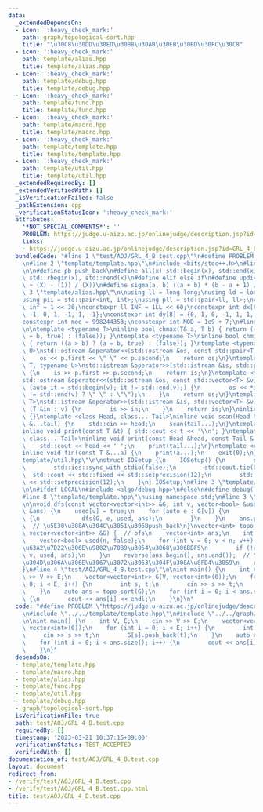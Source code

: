 ```yaml
---
data:
  _extendedDependsOn:
  - icon: ':heavy_check_mark:'
    path: graph/topological-sort.hpp
    title: "\u30C8\u30DD\u30ED\u30B8\u30AB\u30EB\u30BD\u30FC\u30C8"
  - icon: ':heavy_check_mark:'
    path: template/alias.hpp
    title: template/alias.hpp
  - icon: ':heavy_check_mark:'
    path: template/debug.hpp
    title: template/debug.hpp
  - icon: ':heavy_check_mark:'
    path: template/func.hpp
    title: template/func.hpp
  - icon: ':heavy_check_mark:'
    path: template/macro.hpp
    title: template/macro.hpp
  - icon: ':heavy_check_mark:'
    path: template/template.hpp
    title: template/template.hpp
  - icon: ':heavy_check_mark:'
    path: template/util.hpp
    title: template/util.hpp
  _extendedRequiredBy: []
  _extendedVerifiedWith: []
  _isVerificationFailed: false
  _pathExtension: cpp
  _verificationStatusIcon: ':heavy_check_mark:'
  attributes:
    '*NOT_SPECIAL_COMMENTS*': ''
    PROBLEM: https://judge.u-aizu.ac.jp/onlinejudge/description.jsp?id=GRL_4_B
    links:
    - https://judge.u-aizu.ac.jp/onlinejudge/description.jsp?id=GRL_4_B
  bundledCode: "#line 1 \"test/AOJ/GRL_4_B.test.cpp\"\n#define PROBLEM \"https://judge.u-aizu.ac.jp/onlinejudge/description.jsp?id=GRL_4_B\"\
    \n#line 2 \"template/template.hpp\"\n#include <bits/stdc++.h>\n#line 3 \"template/macro.hpp\"\
    \n\n#define pb push_back\n#define all(x) std::begin(x), std::end(x)\n#define rall(x)\
    \ std::rbegin(x), std::rend(x)\n#define elif else if\n#define updiv(N, X) (((N)\
    \ + (X) - (1)) / (X))\n#define sigma(a, b) ((a + b) * (b - a + 1) / 2)\n#line\
    \ 3 \"template/alias.hpp\"\n\nusing ll = long long;\nusing ld = long double;\n\
    using pii = std::pair<int, int>;\nusing pll = std::pair<ll, ll>;\nconstexpr int\
    \ inf = 1 << 30;\nconstexpr ll INF = 1LL << 60;\nconstexpr int dx[8] = {1, 0,\
    \ -1, 0, 1, -1, 1, -1};\nconstexpr int dy[8] = {0, 1, 0, -1, 1, 1, -1, -1};\n\
    constexpr int mod = 998244353;\nconstexpr int MOD = 1e9 + 7;\n#line 3 \"template/func.hpp\"\
    \n\ntemplate <typename T>\ninline bool chmax(T& a, T b) { return ((a < b) ? (a\
    \ = b, true) : (false)); }\ntemplate <typename T>\ninline bool chmin(T& a, T b)\
    \ { return ((a > b) ? (a = b, true) : (false)); }\ntemplate <typename T, typename\
    \ U>\nstd::ostream &operator<<(std::ostream &os, const std::pair<T, U> &p) {\n\
    \    os << p.first << \" \" << p.second;\n    return os;\n}\ntemplate <typename\
    \ T, typename U>\nstd::istream &operator>>(std::istream &is, std::pair<T, U> &p)\
    \ {\n    is >> p.first >> p.second;\n    return is;\n}\ntemplate <typename T>\n\
    std::ostream &operator<<(std::ostream &os, const std::vector<T> &v) {\n    for\
    \ (auto it = std::begin(v); it != std::end(v);) {\n        os << *it << ((++it)\
    \ != std::end(v) ? \" \" : \"\");\n    }\n    return os;\n}\ntemplate <typename\
    \ T>\nstd::istream &operator>>(std::istream &is, std::vector<T> &v) {\n    for\
    \ (T &in : v) {\n        is >> in;\n    }\n    return is;\n}\ninline void scan()\
    \ {}\ntemplate <class Head, class... Tail>\ninline void scan(Head &head, Tail\
    \ &...tail) {\n    std::cin >> head;\n    scan(tail...);\n}\ntemplate <class T>\n\
    inline void print(const T &t) { std::cout << t << '\\n'; }\ntemplate <class Head,\
    \ class... Tail>\ninline void print(const Head &head, const Tail &...tail) {\n\
    \    std::cout << head << ' ';\n    print(tail...);\n}\ntemplate <class... T>\n\
    inline void fin(const T &...a) {\n    print(a...);\n    exit(0);\n}\n#line 3 \"\
    template/util.hpp\"\n\nstruct IOSetup {\n    IOSetup() {\n        std::cin.tie(nullptr);\n\
    \        std::ios::sync_with_stdio(false);\n        std::cout.tie(0);\n      \
    \  std::cout << std::fixed << std::setprecision(12);\n        std::cerr << std::fixed\
    \ << std::setprecision(12);\n    }\n} IOSetup;\n#line 3 \"template/debug.hpp\"\
    \n\n#ifdef LOCAL\n#include <algo/debug.hpp>\n#else\n#define debug(...)\n#endif\n\
    #line 8 \"template/template.hpp\"\nusing namespace std;\n#line 3 \"graph/topological-sort.hpp\"\
    \n\nvoid dfs(const vector<vector<int>> &G, int v, vector<bool> &used, vector<int>\
    \ &ans) {\n    used[v] = true;\n    for (auto e : G[v]) {\n        if (!used[e])\
    \ {\n            dfs(G, e, used, ans);\n        }\n    }\n    ans.push_back(v);\
    \  // \u5E30\u308A\u304C\u3051\u306Bpush_back\n}\nvector<int> topo_sort(const\
    \ vector<vector<int>> &G) {  // bfs\n    vector<int> ans;\n    int n = (int)G.size();\n\
    \    vector<bool> used(n, false);\n    for (int v = 0; v < n; v++) {  // \u672A\
    \u63A2\u7D22\u306E\u9802\u70B9\u3054\u3068\u306BDFS\n        if (!used[v]) dfs(G,\
    \ v, used, ans);\n    }\n    reverse(ans.begin(), ans.end());  // \u9006\u5411\
    \u304D\u306A\u306E\u3067\u3072\u3063\u304F\u308A\u8FD4\u3059\n    return ans;\n\
    }\n#line 4 \"test/AOJ/GRL_4_B.test.cpp\"\n\nint main() {\n    int V, E;\n    cin\
    \ >> V >> E;\n    vector<vector<int>> G(V, vector<int>(0));\n    for (int i =\
    \ 0; i < E; i++) {\n        int s, t;\n        cin >> s >> t;\n        G[s].push_back(t);\n\
    \    }\n    auto ans = topo_sort(G);\n    for (int i = 0; i < ans.size(); i++)\
    \ {\n        cout << ans[i] << endl;\n    }\n}\n"
  code: "#define PROBLEM \"https://judge.u-aizu.ac.jp/onlinejudge/description.jsp?id=GRL_4_B\"\
    \n#include \"../../template/template.hpp\"\n#include \"../../graph/topological-sort.hpp\"\
    \n\nint main() {\n    int V, E;\n    cin >> V >> E;\n    vector<vector<int>> G(V,\
    \ vector<int>(0));\n    for (int i = 0; i < E; i++) {\n        int s, t;\n   \
    \     cin >> s >> t;\n        G[s].push_back(t);\n    }\n    auto ans = topo_sort(G);\n\
    \    for (int i = 0; i < ans.size(); i++) {\n        cout << ans[i] << endl;\n\
    \    }\n}"
  dependsOn:
  - template/template.hpp
  - template/macro.hpp
  - template/alias.hpp
  - template/func.hpp
  - template/util.hpp
  - template/debug.hpp
  - graph/topological-sort.hpp
  isVerificationFile: true
  path: test/AOJ/GRL_4_B.test.cpp
  requiredBy: []
  timestamp: '2023-03-21 10:37:15+09:00'
  verificationStatus: TEST_ACCEPTED
  verifiedWith: []
documentation_of: test/AOJ/GRL_4_B.test.cpp
layout: document
redirect_from:
- /verify/test/AOJ/GRL_4_B.test.cpp
- /verify/test/AOJ/GRL_4_B.test.cpp.html
title: test/AOJ/GRL_4_B.test.cpp
---
```

